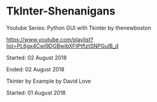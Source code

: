 # TkInter-Shenanigans

Youtube Series: Python GUI with Tkinter by thenewboston

https://www.youtube.com/playlist?list=PL6gx4Cwl9DGBwibXFtPtflztSNPGuIB_d

Started: 02 August 2018

Ended: 02 August 2018

Tkinter by Example by David Love

Started: 01 August 2018
